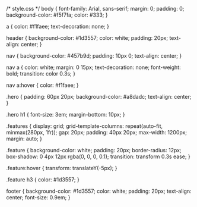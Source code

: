 /* style.css */
body {
  font-family: Arial, sans-serif;
  margin: 0;
  padding: 0;
  background-color: #f5f7fa;
  color: #333;
}

a {
  color: #f1faee;
  text-decoration: none;
}

header {
  background-color: #1d3557;
  color: white;
  padding: 20px;
  text-align: center;
}

nav {
  background-color: #457b9d;
  padding: 10px 0;
  text-align: center;
}

nav a {
  color: white;
  margin: 0 15px;
  text-decoration: none;
  font-weight: bold;
  transition: color 0.3s;
}

nav a:hover {
  color: #f1faee;
}

.hero {
  padding: 60px 20px;
  background-color: #a8dadc;
  text-align: center;
}

.hero h1 {
  font-size: 3em;
  margin-bottom: 10px;
}

.features {
  display: grid;
  grid-template-columns: repeat(auto-fit, minmax(280px, 1fr));
  gap: 20px;
  padding: 40px 20px;
  max-width: 1200px;
  margin: auto;
}

.feature {
  background-color: white;
  padding: 20px;
  border-radius: 12px;
  box-shadow: 0 4px 12px rgba(0, 0, 0, 0.1);
  transition: transform 0.3s ease;
}

.feature:hover {
  transform: translateY(-5px);
}

.feature h3 {
  color: #1d3557;
}

footer {
  background-color: #1d3557;
  color: white;
  padding: 20px;
  text-align: center;
  font-size: 0.9em;
}
